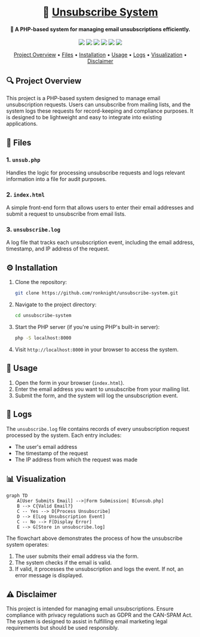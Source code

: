 
<h1 align="center">🚀 <a href="https://github.com/ronknight/unsubscribe-system">Unsubscribe System</a></h1>

<h4 align="center">🔧 A PHP-based system for managing email unsubscriptions efficiently.</h4>

<p align="center">
  <a href="https://github.com/ronknight/unsubscribe-system/stargazers"><img src="https://img.shields.io/github/stars/ronknight/unsubscribe-system.svg?logo=github"></a>
  <a href="https://github.com/ronknight/unsubscribe-system/network/members"><img src="https://img.shields.io/github/forks/ronknight/unsubscribe-system.svg?color=blue&logo=github"></a>
  <a href="https://github.com/ronknight/unsubscribe-system/issues"><img src="https://img.shields.io/badge/contributions-welcome-brightgreen.svg?style=flat"></a>
  <a href="https://github.com/ronknight/unsubscribe-system/blob/main/LICENSE"><img src="https://img.shields.io/badge/License-MIT-yellow.svg"></a>
  <a href="#"><img src="https://img.shields.io/badge/Made%20with-PHP-777BB4.svg"></a>
  <a href="https://github.com/ronknight"><img src="https://img.shields.io/badge/Made%20with%20%F0%9F%A4%8D%20by%20-%20ronknight-red"></a>
</p>

<p align="center">
  <a href="#project-overview">Project Overview</a> •
  <a href="#files">Files</a> •
  <a href="#installation">Installation</a> •
  <a href="#usage">Usage</a> •
  <a href="#logs">Logs</a> •
  <a href="#visualization">Visualization</a> •
  <a href="#disclaimer">Disclaimer</a>
</p>

## 🔍 Project Overview

This project is a PHP-based system designed to manage email unsubscription requests. Users can unsubscribe from mailing lists, and the system logs these requests for record-keeping and compliance purposes. It is designed to be lightweight and easy to integrate into existing applications.

## 📂 Files

### 1. `unsub.php`
Handles the logic for processing unsubscribe requests and logs relevant information into a file for audit purposes.

### 2. `index.html`
A simple front-end form that allows users to enter their email addresses and submit a request to unsubscribe from email lists.

### 3. `unsubscribe.log`
A log file that tracks each unsubscription event, including the email address, timestamp, and IP address of the request.

## ⚙️ Installation

1. Clone the repository:
   ```bash
   git clone https://github.com/ronknight/unsubscribe-system.git
   ```

2. Navigate to the project directory:
   ```bash
   cd unsubscribe-system
   ```

3. Start the PHP server (if you're using PHP's built-in server):
   ```bash
   php -S localhost:8000
   ```

4. Visit `http://localhost:8000` in your browser to access the system.

## 📝 Usage

1. Open the form in your browser (`index.html`).
2. Enter the email address you want to unsubscribe from your mailing list.
3. Submit the form, and the system will log the unsubscription event.

## 📜 Logs

The `unsubscribe.log` file contains records of every unsubscription request processed by the system. Each entry includes:
- The user's email address
- The timestamp of the request
- The IP address from which the request was made

## 📊 Visualization

```mermaid
graph TD
    A[User Submits Email] -->|Form Submission| B[unsub.php]
    B --> C{Valid Email?}
    C -- Yes --> D[Process Unsubscribe]
    D --> E[Log Unsubscription Event]
    C -- No --> F[Display Error]
    E --> G[Store in unsubscribe.log]
```

The flowchart above demonstrates the process of how the unsubscribe system operates:

1. The user submits their email address via the form.
2. The system checks if the email is valid.
3. If valid, it processes the unsubscription and logs the event. If not, an error message is displayed.

## ⚠️ Disclaimer

This project is intended for managing email unsubscriptions. Ensure compliance with privacy regulations such as GDPR and the CAN-SPAM Act. The system is designed to assist in fulfilling email marketing legal requirements but should be used responsibly.
